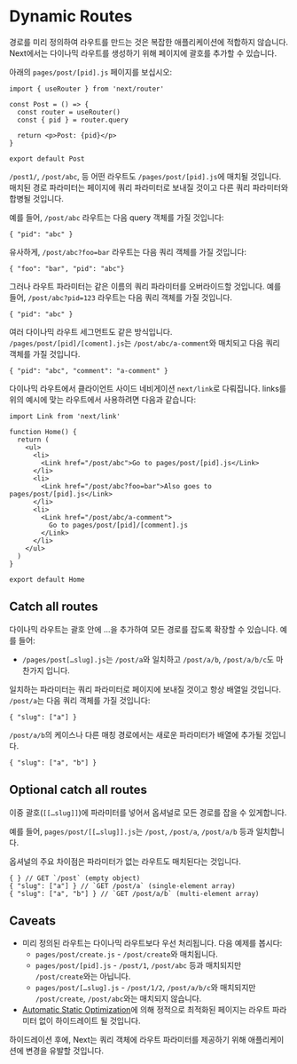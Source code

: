 # Dynamic Routes

경로를 미리 정의하여 라우트를 만드는 것은 복잡한 애플리케이션에 적합하지 않습니다. Next에서는 다이나믹 라우트를 생성하기 위해 페이지에 괄호를 추가할 수 있습니다.

아래의 `pages/post/[pid].js` 페이지를 보십시오:

```tsx
import { useRouter } from 'next/router'

const Post = () => {
  const router = useRouter()
  const { pid } = router.query

  return <p>Post: {pid}</p>
}

export default Post
```

`/post1/`, `/post/abc`, 등 어떤 라우트도 `/pages/post/[pid].js`에 매치될 것입니다. 매치된 경로 파라미터는 페이지에 쿼리 파라미터로 보내질 것이고 다른 쿼리 파라미터와 합병될 것입니다.

예를 들어, `/post/abc` 라우트는 다음 query 객체를 가질 것입니다:

```tsx
{ "pid": "abc" }
```

유사하게, `/post/abc?foo=bar` 라우트는 다음 쿼리 객체를 가질 것입니다:

```tsx
{ "foo": "bar", "pid": "abc"}
```

그러나 라우트 파라미터는 같은 이름의 쿼리 파라미터를 오버라이드할 것입니다. 예를 들어, `/post/abc?pid=123` 라우트는 다음 쿼리 객체를 가질 것입니다.

```tsx
{ "pid": "abc" }
```

여러 다이나믹 라우트 세그먼트도 같은 방식입니다. `/pages/post/[pid]/[coment].js`는 `/post/abc/a-comment`와 매치되고 다음 쿼리 객체를 가질 것입니다.

```tsx
{ "pid": "abc", "comment": "a-comment" }
```

다이나믹 라우트에서 클라이언트 사이드 네비게이션 `next/link`로 다뤄집니다. links를 위의 예시에 맞는 라우트에서 사용하려면 다음과 같습니다:

```tsx
import Link from 'next/link'

function Home() {
  return (
    <ul>
      <li>
        <Link href="/post/abc">Go to pages/post/[pid].js</Link>
      </li>
      <li>
        <Link href="/post/abc?foo=bar">Also goes to pages/post/[pid].js</Link>
      </li>
      <li>
        <Link href="/post/abc/a-comment">
          Go to pages/post/[pid]/[comment].js
        </Link>
      </li>
    </ul>
  )
}

export default Home
```

## Catch all routes

다이나믹 라우트는 괄호 안에 …을 추가하여 모든 경로를 잡도록 확장할 수 있습니다. 예를 들어:

- `/pages/post[…slug].js`는 `/post/a`와 일치하고 `/post/a/b`, `/post/a/b/c`도 마찬가지 입니다.

일치하는 파라미터는 쿼리 파라미터로 페이지에 보내질 것이고 항상 배열일 것입니다. `/post/a`는 다음 쿼리 객체를 가질 것입니다:

```tsx
{ "slug": ["a"] }
```

`/post/a/b`의 케이스나 다른 매칭 경로에서는 새로운 파라미터가 배열에 추가될 것입니다.

```tsx
{ "slug": ["a", "b"] }
```

## Optional catch all routes

이중 괄호(`[[…slug]]`)에 파라미터를 넣어서 옵셔널로 모든 경로를 잡을 수 있게합니다.

예를 들어, `pages/post/[[…slug]].js`는 `/post`, `/post/a`, `/post/a/b` 등과 일치합니다.

옵셔널의 주요 차이점은 파라미터가 없는 라우트도 매치된다는 것입니다.

```tsx
{ } // GET `/post` (empty object)
{ "slug": ["a"] } // `GET /post/a` (single-element array)
{ "slug": ["a", "b"] } // `GET /post/a/b` (multi-element array)
```

## Caveats

- 미리 정의된 라우트는 다이나믹 라우트보다 우선 처리됩니다. 다음 예제를 봅시다:
    - `pages/post/create.js` - `/post/create`와 매치됩니다.
    - `pages/post/[pid].js` - `/post/1`, `/post/abc` 등과 매치되지만 `/post/create`와는 아닙니다.
    - `pages/post/[…slug].js` - `/post/1/2`, `/post/a/b/c`와 매치되지만 `/post/create`, `/post/abc`와는 매치되지 않습니다.
- [Automatic Static Optimization](https://nextjs.org/docs/advanced-features/automatic-static-optimization)에 의해 정적으로 최적화된 페이지는 라우트 파라미터 없이 하이드레이트 될 것입니다.

하이드레이션 후에, Next는 쿼리 객체에 라우트 파라미터를 제공하기 위해 애플리케이션에 변경을 유발할 것입니다.